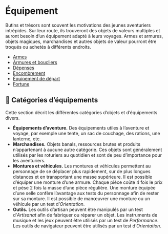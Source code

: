 # Équipement

Butins et trésors sont souvent les motivations des jeunes aventuriers intrépides. Sur leur route, ils trouveront des objets de valeurs multiples et auront besoin d’un équipement adapté à leurs voyages. Armes et armures, objets magiques, marchandises et autres objets de valeur pourront être troqués ou achetés à différents endroits.

- [Armes](/docs/equipement/armes.md)
- [Armures et boucliers](/docs/equipement/armures-et-boucliers.md)
- [Dépenses](/docs/equipement/depenses.md)
- [Encombrement](/docs/equipement/encombrement.md)
- [Équipement de départ](/docs/equipement/depart.md)
- [Fortune](/docs/equipement/fortune.md)

## 🚧 Catégories d’équipements

Cette section décrit les différentes catégories d’objets et d’équipements divers.

- **Équipements d’aventure.** Des équipements utiles à l’aventure et voyage, par exemple une tente, un sac de couchage, des rations, une lanterne, etc.
- **Marchandises.** Objets banals, ressources brutes et produits n’appartenant à aucune autre catégorie. Ces objets sont généralement utilisés par les roturiers au quotidien et sont de peu d’importance pour les aventuriers.
- **Montures et véhicules.** Les montures et véhicules permettent au personnage de se déplacer plus rapidement, sur de plus longues distances et en transportant une masse supérieure. Il est possible d’équiper une monture d’une armure. Chaque pièce coûte 4 fois le prix et pèse 2 fois la masse d’une pièce régulière. Une monture équipée d’une selle confère l’avantage aux tests du personnage afin de rester sur sa monture. Il est possible de manœuvrer une monture ou un véhicule par un test d’_Orientation_.
- **Outils.** Les outils d’artisan peuvent être manipulés par un test d’_Artisanat_ afin de fabriquer ou réparer un objet. Les instruments de musique et les jeux peuvent être utilisés par un test de _Performance_. Les outils de navigateur peuvent être utilisés par un test d’_Orientation_.
